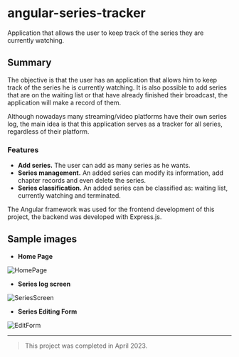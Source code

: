 # angular-series-tracker
Application that allows the user to keep track of the series they are currently watching.

## Summary
The objective is that the user has an application that allows him to keep track of the series he is currently watching. It is also possible to add series that are on the waiting list or that have already finished their broadcast, the application will make a record of them.

Although nowadays many streaming/video platforms have their own series log, the main idea is that this application serves as a tracker for all series, regardless of their platform. 

### Features
- **Add series.** The user can add as many series as he wants.
- **Series management.** An added series can modify its information, add chapter records and even delete the series.
- **Series classification.** An added series can be classified as: waiting list, currently watching and terminated.

The Angular framework was used for the frontend development of this project, the backend was developed with Express.js.

## Sample images
- **Home Page**
 
![HomePage](https://github.com/victorgs99/angular-series-tracker/assets/88992579/034b272e-7cd5-430b-b60c-155ab6fec622)


- **Series log screen**

![SeriesScreen](https://github.com/victorgs99/angular-series-tracker/assets/88992579/6829ef83-0366-41d8-a643-2a74867f3d8a)


- **Series Editing Form**

![EditForm](https://github.com/victorgs99/angular-series-tracker/assets/88992579/43e46f7b-8b89-49d6-b248-7821ba1634f4)

___

> This project was completed in April 2023.
